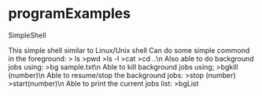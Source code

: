 # programExamples
SimpleShell

This simple shell similar to Linux/Unix shell 
Can do some simple commond in the foreground:
    > ls    >pwd   >ls -l   >cat
    >cd ..\n
Also able to do background jobs using:
    >bg sample.txt\n
Able to kill background jobs using;
    >bgkill (number)\n
Able to resume/stop the background jobs:
    >stop (number)  >start(number)\n
Able to print the current jobs list:
    >bgList
